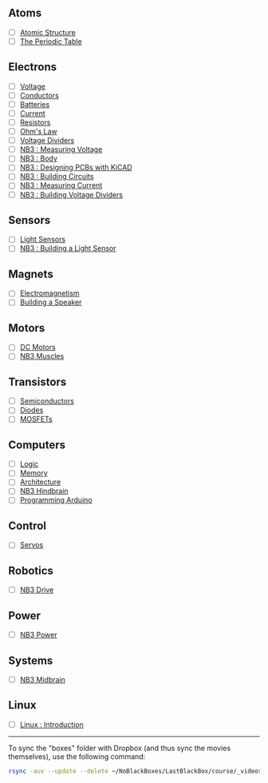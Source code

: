 ## Atoms
- [ ] [Atomic Structure](https://vimeo.com/??????)
- [ ] [The Periodic Table](https://vimeo.com/??????)

## Electrons
- [ ] [Voltage](https://vimeo.com/1000730032)
- [ ] [Conductors](https://vimeo.com/1000740989)
- [ ] [Batteries](https://vimeo.com/??????)
- [ ] [Current](https://vimeo.com/1000743561)
- [ ] [Resistors](https://vimeo.com/1000755493)
- [ ] [Ohm's Law](https://vimeo.com/1000768334)
- [ ] [Voltage Dividers](https://vimeo.com/1000782478)
- [ ] [NB3 : Measuring Voltage](https://vimeo.com/??????)
- [ ] [NB3 : Body](https://vimeo.com/1005036900)
- [ ] [NB3 : Designing PCBs with KiCAD](https://vimeo.com/??????)
- [ ] [NB3 : Building Circuits](https://vimeo.com/??????)
- [ ] [NB3 : Measuring Current](https://vimeo.com/??????)
- [ ] [NB3 : Building Voltage Dividers](https://vimeo.com/1000789632)

## Sensors
- [ ] [Light Sensors](https://vimeo.com/1000794164)
- [ ] [NB3 : Building a Light Sensor](https://vimeo.com/xxxxxx)

## Magnets
- [ ] [Electromagnetism](https://vimeo.com/1000810115)
- [ ] [Building a Speaker](https://vimeo.com/??????)

## Motors
- [ ] [DC Motors](https://vimeo.com/1000824116)
- [ ] [NB3 Muscles](https://vimeo.com/1005039796)

## Transistors
- [ ] [Semiconductors](https://vimeo.com/1000842810)
- [ ] [Diodes](https://vimeo.com/1000861996)
- [ ] [MOSFETs](https://vimeo.com/1000873279)

## Computers
- [ ] [Logic](https://vimeo.com/1005128209)
- [ ] [Memory](https://vimeo.com/1005137172)
- [ ] [Architecture](https://vimeo.com/1005138634)
- [ ] [NB3 Hindbrain](https://vimeo.com/1005064175)
- [ ] [Programming Arduino](https://vimeo.com/1005131993)

## Control
- [ ] [Servos](https://vimeo.com/1005150863)

## Robotics
- [ ] [NB3 Drive](https://vimeo.com/1005154927)

## Power
- [ ] [NB3 Power](https://vimeo.com/1005162740)

## Systems
- [ ] [NB3 Midbrain](https://vimeo.com/1005170402)

## Linux
- [ ] [Linux : Introduction](https://vimeo.com/1005196173)

---

To sync the "boxes" folder with Dropbox (and thus sync the movies themselves), use the following command:
```bash
rsync -auv --update --delete ~/NoBlackBoxes/LastBlackBox/course/_videos/boxes/ ~/data/Dropbox/Voight-Kampff/NoBlackBoxes/LastBlackBox/videos/boxes/
```
